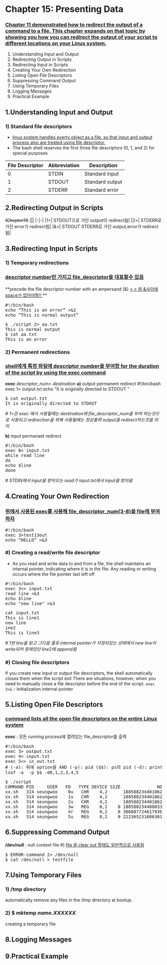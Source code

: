 
# Chapter 15: Presenting Data

### [ Chapter 11 demonstrated how to redirect the output of a command to a file. This chapter expands on that topic by showing you how you can redirect the output of your script to different locations on your Linux system.]()


1. Understanding Input and Output
2. Redirecting Output in Scripts
3. Redirecting Input in Scripts
4. Creating Your Own Redirection
5. Listing Open File Descriptors
6. Suppressing Command Output
7. Using Temporary Files
8. Logging Messages
9. Practical Example



1.Understanding Input and Output
---

### 1) Standard file descriptors
+ [linux system handles everty object as a file. so that input and output process also are treated using file descriptor.]()
+  The bash shell reserves the first three file descriptors (0, 1, and 2) for special purposes

|File Descriptor| Abbreviation| Description| 
|-|-|-|
|0 |STDIN |Standard input| 
|1 |STDOUT |Standard output|
|2| STDERR |Standard error|

2.Redirecting Output in Scripts
---
~~(Chepter11)~~
|||
|-|-|
|1>| STDOUT으로 가던 output이 redirect됨|
|2>| STDERR로 가던 error가 redirect됨|
|&>| STDOUT STDERR로 가던 output,error가 redirect됨|



3.Redirecting Input in Scripts
---

### 1) Temporary redirections
### [ descriptor number만 가지고 file_descriptor을 대표할수 있음]()

**precede the file descriptor number with an ampersand (&) [ <,> 와 &사이에 space가 없어야함!! ]() **
<pre>
#!/bin/bash
echo “This is an error” >&2
echo “This is normal output”
</pre>
<pre>
$ ./script 2> aa.txt
This is normal output
$ cat aa.txt
This is an error
</pre>

### 2) Permanent redirections
### [ shell에게 특정 파일에 descriptor number을 부여함 for the duration of the script by using the exec command]()

**exec** *descriptor_num>*  *destination*
**a)** output permanent redirect
</pre>
#!/bin/bash
exec 1> output.txt
echo "It is originally directed to STDOUT "
</pre>
<pre>
$ cat output.txt
It is originally directed to STDOUT
</pre>
*# 1>은 exec 에서 사용될때는  destination에 file_descriptor_num을 부여 하는것으로 사용되고 redirection을 위해 사용될때는 정상출력 output을 redirect하는것을 의미* 

**b)** input permanaet redirect
<pre>
#!/bin/bash
exec 0< input.txt
while read line
do
echo $line
done
</pre>
*# STDIN에서 input을 받아오는 read가 input.txt에서 input을 받아옴*


4.Creating Your Own Redirection
-----
### [위에서 사용된 exec를 사용해 file_descriptor_num(3-8)을 file에 부여하자]()
<pre>
#!/bin/bash
exec 3>test13out
echo “HELLO” >&3
</pre>

### #) Creating a read/write file descriptor
+ As you read and write data to and from a file, the shell maintains an internal pointer, indicating where it is in the file. Any reading or writing occurs where the file pointer last left off
<pre>
#!/bin/bash
exec 3<> input.txt
read line <&3
echo $line
echo "new line" >&3
</pre>

<pre>
cat input.txt
This is line1
new line
ine2
This is line3
</pre>
*# 1번 line을 읽고 그다음 줄로 internal pointer가 지정되있는 상태에서 new line이 write되어 원래있던 line2에 append됨*


### #) Closing file descriptors
If you create new input or output file descriptors, the shell automatically closes them when the script exit
There are situations, however, when you need to manually close a file descriptor before the end of the script.
`exec 3>&-`: Initialization internal pointer

5.Listing Open File Descriptors
----
### [ command lists all the open file descriptors on the entire Linux system]()

**exec** : 모든 running process에 열려있는 file_descriptor를 출력  

<pre>
#!/bin/bash
exec 3> output.txt
exec 4< input.txt
exec 5<> in_out.txt
# (-a): 뒤에 option을 AND (-p): pid ($$): ps의 pid (-d): print descriptor_number
lsof -a  -p $$ -d0,1,2,3,4,5
</pre>
<pre>
$ ./script
COMMAND PID     USER   FD   TYPE DEVICE SIZE              NODE NAME
xx.sh   314 seungwoo    0u   CHR    4,2      18858823440106205 /dev/tty2
xx.sh   314 seungwoo    1u   CHR    4,2      18858823440106205 /dev/tty2
xx.sh   314 seungwoo    2u   CHR    4,2      18858823440106205 /dev/tty2
xx.sh   314 seungwoo    3w   REG    0,2    0 18858823440083396 /home/seungwoo/output.txt
xx.sh   314 seungwoo    4r   REG    0,2    0 30680772461793615 /home/seungwoo/input.txt
xx.sh   314 seungwoo    5u   REG    0,2    0 22236523160630176 /home/seungwoo/in_out.txt
</pre>

6.Suppressing Command Output
----
**/dev/null** :  null context file 
 #) [file 을 clear out 할때도 일반적으로 사용됨]()
<pre>
$ ERROR-command 2> /dev/null
$ cat /dev/null > testfile
</pre>

7.Using Temporary Files
----
### 1) **/tmp directory** 
automatically remove any files in the /tmp directory at bootup.
### 2)  **$ mktemp** *name.XXXXXX* 
creating a temporary file


8.Logging Messages
-----

9.Practical Example
-----
